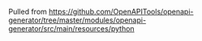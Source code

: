 
Pulled from https://github.com/OpenAPITools/openapi-generator/tree/master/modules/openapi-generator/src/main/resources/python